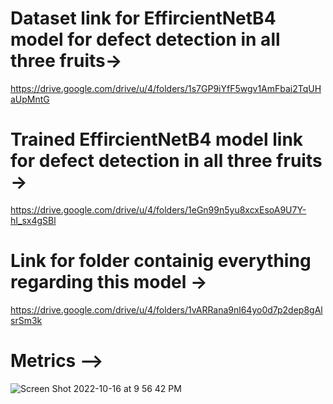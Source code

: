 # Dataset link for EffircientNetB4 model for defect detection in all three fruits→
https://drive.google.com/drive/u/4/folders/1s7GP9iYfF5wgv1AmFbai2TqUHaUpMntG

# Trained EffircientNetB4 model link for defect detection in all three fruits →
https://drive.google.com/drive/u/4/folders/1eGn99n5yu8xcxEsoA9U7Y-hI_sx4gSBl

# Link for folder containig everything regarding this model →
https://drive.google.com/drive/u/4/folders/1vARRana9nl64yo0d7p2dep8gAlsrSm3k


# Metrics -->
![Screen Shot 2022-10-16 at 9 56 42 PM](https://user-images.githubusercontent.com/63307686/196092660-de4b170e-ad4d-41d4-a550-73af16406440.png)
